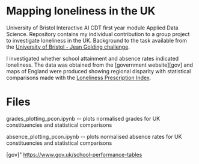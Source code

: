 # Mapping loneliness in the UK
University of Bristol Interactive AI CDT first year module Applied Data Science. Repository contains my individual contribution to a group project to investigate loneliness in the UK. Background to the task available from the [University of Bristol - Jean Golding challenge][bristol].

I investigated whether school attainment and absence rates indicated loneliness. The data was obtained from the [government website][gov] and maps of England were produced showing regional disparity with statistical comparisons made with the [Loneliness Prescription Index][loneliness].

# Files
grades_plotting_pcon.ipynb -- plots normalised grades for UK constituencies and statistical comparisons

absence_plotting_pcon.ipynb -- plots normalised absence rates for UK constituencies and statistical comparisons


   [bristol]: <https://www.bristol.ac.uk/golding/get-involved/competitions/loneliness-and-movement-for-education-competition/>
   [loneliness]: <https://datasciencecampus.ons.gov.uk/developing-a-loneliness-prescription-index/>
   [gov]" <https://www.gov.uk/school-performance-tables>
   

